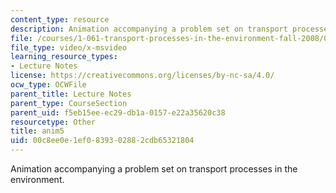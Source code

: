 ```yaml
---
content_type: resource
description: Animation accompanying a problem set on transport processes in the environment.
file: /courses/1-061-transport-processes-in-the-environment-fall-2008/00c8ee0e1ef0839302882cdb65321804_anim5.avi
file_type: video/x-msvideo
learning_resource_types:
- Lecture Notes
license: https://creativecommons.org/licenses/by-nc-sa/4.0/
ocw_type: OCWFile
parent_title: Lecture Notes
parent_type: CourseSection
parent_uid: f5eb15ee-ec29-db1a-0157-e22a35620c38
resourcetype: Other
title: anim5
uid: 00c8ee0e-1ef0-8393-0288-2cdb65321804
---
```

Animation accompanying a problem set on transport processes in the environment.